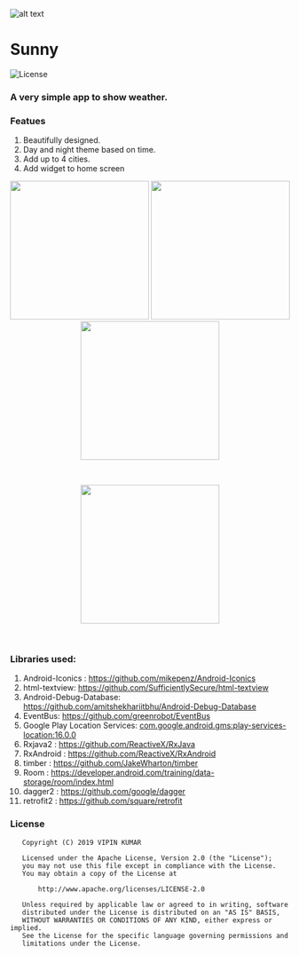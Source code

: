 ![alt text](https://github.com/vicky7230/Sunny/blob/master/app/src/main/res/mipmap-xhdpi/ic_launcher.png "Logo")

# Sunny
![License](https://img.shields.io/badge/LICENSE-Apache%20License%202.0-blue.svg)
### A very simple app to show weather. 

### Featues
1. Beautifully designed.
2. Day and night theme based on time.
3. Add up to 4 cities.
4. Add widget to home screen

<p align="center">
  <img src="https://github.com/vicky7230/Sunny/blob/master/graphics/1.png" width="250">
  <img src="https://github.com/vicky7230/Sunny/blob/master/graphics/2.png" width="250">
  <img src="https://github.com/vicky7230/Sunny/blob/master/graphics/3.png" width="250">
</p>
<br>

<p align="center">
  <img src="https://github.com/vicky7230/Sunny/blob/master/graphics/widget.png" width="250">
</p>
<br>

### Libraries used:
1. Android-Iconics : <https://github.com/mikepenz/Android-Iconics>
2. html-textview: <https://github.com/SufficientlySecure/html-textview>
3. Android-Debug-Database: <https://github.com/amitshekhariitbhu/Android-Debug-Database>
4. EventBus: <https://github.com/greenrobot/EventBus>
5. Google Play Location Services: <com.google.android.gms:play-services-location:16.0.0>
6. Rxjava2 : <https://github.com/ReactiveX/RxJava>
7. RxAndroid : <https://github.com/ReactiveX/RxAndroid>
8. timber : <https://github.com/JakeWharton/timber>
9. Room : <https://developer.android.com/training/data-storage/room/index.html>
10. dagger2 : <https://github.com/google/dagger>
11. retrofit2 : <https://github.com/square/retrofit>

### License
```
   Copyright (C) 2019 VIPIN KUMAR

   Licensed under the Apache License, Version 2.0 (the "License");
   you may not use this file except in compliance with the License.
   You may obtain a copy of the License at

       http://www.apache.org/licenses/LICENSE-2.0

   Unless required by applicable law or agreed to in writing, software
   distributed under the License is distributed on an "AS IS" BASIS,
   WITHOUT WARRANTIES OR CONDITIONS OF ANY KIND, either express or implied.
   See the License for the specific language governing permissions and
   limitations under the License.
```
